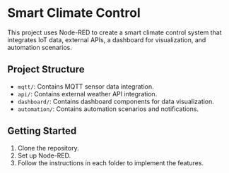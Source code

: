 # Smart Climate Control

This project uses Node-RED to create a smart climate control system that integrates IoT data, external APIs, a dashboard for visualization, and automation scenarios.

## Project Structure
- `mqtt/`: Contains MQTT sensor data integration.
- `api/`: Contains external weather API integration.
- `dashboard/`: Contains dashboard components for data visualization.
- `automation/`: Contains automation scenarios and notifications.

## Getting Started
1. Clone the repository.
2. Set up Node-RED.
3. Follow the instructions in each folder to implement the features.
